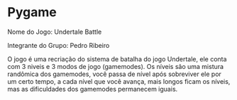 # Pygame

Nome do Jogo: Undertale Battle


Integrante do Grupo: Pedro Ribeiro

O jogo é uma recriação do sistema de batalha do jogo Undertale, ele conta com 3 niveis e 3 modos de jogo (gamemodes). Os níveis são uma mistura randômica dos gamemodes, você passa de nível após sobreviver ele por um certo tempo, a cada nível que você avança, mais longos ficam os níveis, mas as dificuldades dos gamemodes permanecem iguais.
